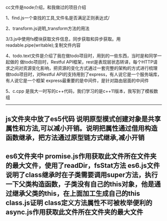 cc文件是node介绍，和我做过的项目介绍

1、find.js一个查找的工具,文件名是否满足正则表达式/

2、transform.js说明_transform方法的用法

3/3.js中使用fs模块获取文件信息，同步获取和异步获取。用readable.pipe(writable);复制文件内容

4、todo.text文件是介绍了我在做todo项目时，用到的一些东西，当时是和同学一起做的
     做todo项目时，Restful API框架，rest是表现层状态转译，每个HTTP请求之间对资源变化影响，把资源的变化方式通过一套完整的架构的方式进行梳理
     做todo项目时，对Restful API的支持用到了express，有人说它是一个服务端库，有人说它是一个框架
     express最重要的是中间件，是针对路由层面的中间件


5、c.cpp 是我大一时写的c++代码，我们学习的是c++11版本，我写到了模板数组

--------------------------------------

js文件夹中放了es5代码
说明原型模式创建对象是共享属性和方法,可以减小开销。说明把属性通过借用构造函数继承，把方法通过原型链方式继承,减小开销
--------------------
es6文件夹中
promise.js作用获取此文件所在文件夹的最大文件，使用了readDir，fsStat方法
es6.js文件 说明了class继承时在子类需要调用super方法，执行一下父类构造函数，子类没有自己的this对象，他是通过继承父类的this，在上面加工生成自己的this
class.js证明  class定义方法属性不可被枚举便利的
async.js作用获取此文件所在文件夹的最大文件
------------------------
